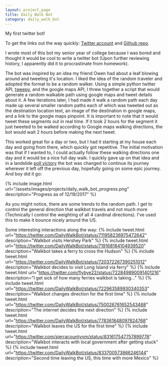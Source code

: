 ```yaml
---
layout: project_page
title: Daily Walk Bot
category: daily_walk_bot
---
```


My first twitter bot!

To get the links out the way quickly: [Twitter account](https://twitter.com/DailyWalkBot) and [Github repo](https://github.com/dlareau/dailywalkbot).

I wrote most of this bot my senior year of college because I was bored and thought it would be cool to write a twitter bot (Upon further reviewing history, I apparently did it to procrastinate from homework). 

The bot was inspired by an idea my friend Owen had about a leaf blowing around and tweeting it's location. I liked the idea of the random traveler and adopted the format to be a random walker. Using a simple python twitter API, [tweepy](http://www.tweepy.org/), and the google maps API, I threw together a script that would generate a random walkable path using google maps and tweet details about it. A few iterations later, I had made it walk a random path each day made up several smaller random paths each of which was tweeted out as the destination location text, an image of the destination in google maps, and a link to the google maps pinpoint. It is important to note that it would tweet these segments out in real time. If it took 2 hours for the segment it just tweeted to be walked according to Google maps walking directions, the bot would wait 2 hours before making the next tweet. 

This worked great for a day or two, but I had it starting at my house each day and going from there, which quickly got repetitive. The initial motivation was that if I wanted to, I could actually follow these walking directions one day and it would be a nice full day walk. I quickly gave up on that idea and in a landslide [poll victory](https://twitter.com/flybye22/status/705086752797691904) the bot was changed to continue its journey wherever it left off the previous day, hopefully going on some epic journey. And boy did it go: 

{% include image.html url="/assets/images/projects/daily_walk_bot_progress.png"
description="Progress as of 12/19/2017" %}

As you might notice, there are some trends to the random path. I get to control the general direction that walkbot travels and not much more (Technically I control the weighting of all 4 cardinal directions). I've used this to make it bounce nicely around the US. 

Some interesting interactions along the way:
{% include tweet.html url="https://twitter.com/DailyWalkBot/status/711958236975472642"
description="Walkbot visits Hershey Park" %}
{% include tweet.html url="https://twitter.com/DailyWalkBot/status/719168184104939520"
description="Walkbot takes a ferry to cross the Hudson" %}
{% include tweet.html url="https://twitter.com/DailyWalkBot/status/720372267390251012"
description="Walkbot decides to visit Long Island via ferry" %}
{% include tweet.html url="https://twitter.com/flybye22/status/722849890091401216"
description="I get sick of how many ferries walkbot is taking..." %}
{% include tweet.html url="https://twitter.com/DailyWalkBot/status/722963589930340353"
description="Walkbot changes direction for the first time" %}
{% include tweet.html url="https://twitter.com/DailyWalkBot/status/750026761652543488"
description="The internet decides the next direction" %}
{% include tweet.html url="https://twitter.com/DailyWalkBot/status/778361848097824768"
description="Walkbot leaves the US for the first time" %}
{% include tweet.html url="https://twitter.com/sierracountynm/status/831617547757899778"
description="Walkbot interacts with local government after getting stuck" %}
{% include tweet.html url="https://twitter.com/DailyWalkBot/status/833700573866246144"
description="Second time leaving the US, this time with more Mexico" %}
